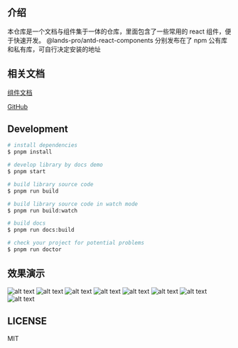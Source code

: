 ## 介绍

本仓库是一个文档与组件集于一体的仓库，里面包含了一些常用的 react 组件，便于快速开发。
@lands-pro/antd-react-components 分别发布在了 npm 公有库和私有库，可自行决定安装的地址

## 相关文档

[组件文档](https://procomponents.lantao.work/)

[GitHub](https://github.com/Lands-1203/antd-react-components)

## Development

```bash
# install dependencies
$ pnpm install

# develop library by docs demo
$ pnpm start

# build library source code
$ pnpm run build

# build library source code in watch mode
$ pnpm run build:watch

# build docs
$ pnpm run docs:build

# check your project for potential problems
$ pnpm run doctor
```

## 效果演示

![alt text](https://static.lantao.work/assets/Snipaste_2024-03-27_11-55-13.png)
![alt text](https://static.lantao.work/assets/Snipaste_2024-03-27_11-59-28.png)
![alt text](https://static.lantao.work/assets/Snipaste_2024-03-27_11-58-24.png)
![alt text](https://static.lantao.work/assets/Snipaste_2024-03-27_11-57-46.png)
![alt text](https://static.lantao.work/assets/Snipaste_2024-03-27_11-57-10.png)
![alt text](https://static.lantao.work/assets/Snipaste_2024-03-27_11-56-49.png)
![alt text](https://static.lantao.work/assets/Snipaste_2024-03-27_11-56-35.png)
![alt text](https://static.lantao.work/assets/Snipaste_2024-03-27_11-55-31.png)

## LICENSE

MIT
